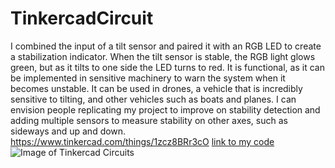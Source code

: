 # TinkercadCircuit
I combined the input of a tilt sensor and paired it with an RGB LED to create a stabilization indicator. When the tilt sensor is stable, the RGB light glows green, but as it tilts to one side the LED turns to red. It is functional, as it can be implemented in sensitive machinery to warn the system when it becomes unstable. It can be used in drones, a vehicle that is incredibly sensitive to tilting, and other vehicles such as boats and planes. I can envision people replicating my project to improve on stability detection and adding multiple sensors to measure stability on other axes, such as sideways and up and down.
https://www.tinkercad.com/things/1zcz8BRr3cO
[link to my code](https://kyleyalch.github.io/TinkercadCircuit/RGBTiltSensor.ino)
![Image of Tinkercad Circuits](https://kyleyalch.github.io/TinkercadCircuit/RGBTiltSensor.png)

